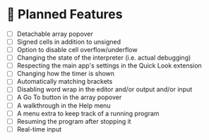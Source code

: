 # 📓 Planned Features

- [ ] Detachable array popover
- [ ] Signed cells in addition to unsigned
- [ ] Option to disable cell overflow/underflow
- [ ] Changing the state of the interpreter (i.e. actual debugging)
- [ ] Respecting the main app's settings in the Quick Look extension
- [ ] Changing how the timer is shown
- [ ] Automatically matching brackets
- [ ] Disabling word wrap in the editor and/or output and/or input
- [ ] A Go To button in the array popover
- [ ] A walkthrough in the Help menu
- [ ] A menu extra to keep track of a running program
- [ ] Resuming the program after stopping it
- [ ] Real-time input
